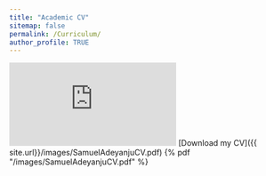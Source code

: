 ```yaml
---
title: "Academic CV"
sitemap: false
permalink: /Curriculum/
author_profile: TRUE
---
```

<embed src="https://adesam111.github.io/samueladeyanju/images/SamuelAdeyanjuCV.pdf" 
       type="application/pdf" />
[Download my CV]({{ site.url}}/images/SamuelAdeyanjuCV.pdf)
 {% pdf "/images/SamuelAdeyanjuCV.pdf" %}
